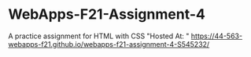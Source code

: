 # WebApps-F21-Assignment-4
A practice assignment for HTML with CSS
"Hosted At: " https://44-563-webapps-f21.github.io/webapps-f21-assignment-4-S545232/